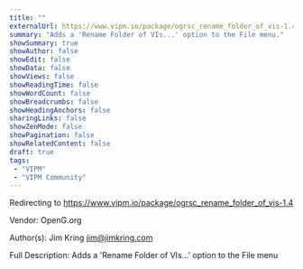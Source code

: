 ```yaml
---
title: ""
externalUrl: https://www.vipm.io/package/ogrsc_rename_folder_of_vis-1.4
summary: "Adds a 'Rename Folder of VIs...' option to the File menu."
showSummary: true
showAuthor: false
showEdit: false
showData: false
showViews: false
showReadingTime: false
showWordCount: false
showBreadcrumbs: false
showHeadingAnchors: false
sharingLinks: false
showZenMode: false
showPagination: false
showRelatedContent: false
draft: true
tags:
 - "VIPM"
 - "VIPM Community"
---
```


Redirecting to https://www.vipm.io/package/ogrsc_rename_folder_of_vis-1.4

Vendor: OpenG.org

Author(s): Jim Kring <jim@jimkring.com>
 
Full Description:
Adds a 'Rename Folder of VIs...' option to the File menu